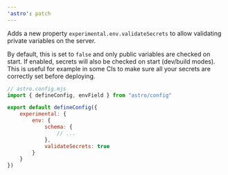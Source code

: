 ```yaml
---
'astro': patch
---
```


Adds a new property `experimental.env.validateSecrets` to allow validating private variables on the server.

By default, this is set to `false` and only public variables are checked on start. If enabled, secrets will also be checked on start (dev/build modes). This is useful for example in some CIs to make sure all your secrets are correctly set before deploying.

```js
// astro.config.mjs
import { defineConfig, envField } from "astro/config"

export default defineConfig({
    experimental: {
        env: {
            schema: {
                // ...
            },
            validateSecrets: true
        }
    }
})
```
